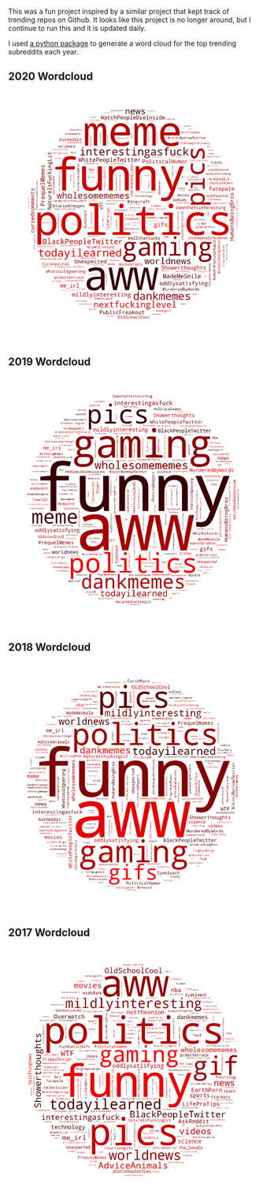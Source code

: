 This was a fun project inspired by a similar project that kept track of trending repos on Github.
It looks like this project is no longer around, but I continue to run this and it is updated daily.

I used [a python package](https://github.com/amueller/word_cloud) to generate a word cloud for the top
trending subreddits each year.

## 2020 Wordcloud

![wordcloud_2020](/static/projects/markdown/images/wordcloud_2020.png)

## 2019 Wordcloud

![wordcloud_2019](/static/projects/markdown/images/wordcloud_2019.png)

## 2018 Wordcloud

![wordcloud_2018](/static/projects/markdown/images/wordcloud_2018.png)

## 2017 Wordcloud

![wordcloud_2017](/static/projects/markdown/images/wordcloud_2017.png)

